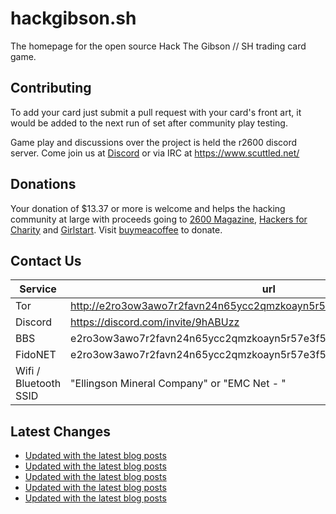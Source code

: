 # hackgibson.sh
The homepage for the open source Hack The Gibson // SH trading card game.


## Contributing

To add your card just submit a pull request with your card's front art, it would be added to the next run of set after community play testing.

Game play and discussions over the project is held the r2600 discord server. Come join us at [Discord](https://discord.com/invite/9hABUzz) or via IRC at https://www.scuttled.net/


## Donations

Your donation of $13.37 or more is welcome and helps the hacking community at large with proceeds going to [2600 Magazine](https://2600.com/), [Hackers for Charity](https://hackersforcharity.org) and [Girlstart](https://girlstart.org).  Visit [buymeacoffee](https://www.buymeacoffee.com/hackgibson.sh) to donate.


## Contact Us

Service | url
-|-
Tor | http://e2ro3ow3awo7r2favn24n65ycc2qmzkoayn5r57e3f56nvjwdcgg32ad.onion
Discord | https://discord.com/invite/9hABUzz
BBS | e2ro3ow3awo7r2favn24n65ycc2qmzkoayn5r57e3f56nvjwdcgg32ad.onion:23
FidoNET | e2ro3ow3awo7r2favn24n65ycc2qmzkoayn5r57e3f56nvjwdcgg32ad.onion:24554
Wifi / Bluetooth SSID | "Ellingson Mineral Company" or "EMC Net - <fidonet address>"

## Latest Changes
<!-- BLOG-POST-LIST:START -->
- [Updated with the latest blog posts](https://github.com/DFW2600/hackgibson.sh/commit/c1a6c55e7d022fc91600244563f25ba07287597d)
- [Updated with the latest blog posts](https://github.com/DFW2600/hackgibson.sh/commit/dba3edc2c9735e6c1ad4919398a98cc018e89108)
- [Updated with the latest blog posts](https://github.com/DFW2600/hackgibson.sh/commit/f261e8353f4d89b2a8856b6b85871539988a0ea5)
- [Updated with the latest blog posts](https://github.com/DFW2600/hackgibson.sh/commit/8b8b6bdd743fa667c5b591cd18592d20b847a566)
- [Updated with the latest blog posts](https://github.com/DFW2600/hackgibson.sh/commit/04fa9d99f6e6806da55978453cd05aecce40e60b)
<!-- BLOG-POST-LIST:END -->
